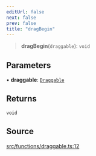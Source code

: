 ```yaml
---
editUrl: false
next: false
prev: false
title: "dragBegin"
---
```


> **dragBegin**(`draggable`): `void`

## Parameters

• **draggable**: [`Draggable`](/api/classes/draggable/)

## Returns

`void`

## Source

[src/functions/draggable.ts:12](https://github.com/relishinc/dill-pixel/blob/c79d8e8552aaa0f13a29535c819ae67d025b4669/src/functions/draggable.ts#L12)
